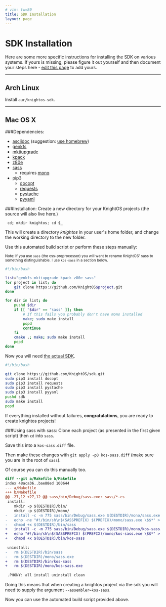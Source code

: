 ```yaml
---
# vim: tw=80
title: SDK Installation
layout: page
---
```


# SDK Installation

Here are some more specific instructions for installing the SDK on various
systems. If yours is missing, please figure it out yourself and then document
your steps here - 
[edit this page](https://github.com/KnightOS/knightos.org/edit/gh-pages/documentation/tutorials/getting-started/install-help.md)
to add yours.

---

## Arch Linux
Install `aur/knightos-sdk`.

---

## Mac OS X
###Dependencies:
* [asciidoc](http://www.methods.co.nz/asciidoc/INSTALL.html) (suggestion: [use homebrew](http://brewformulas.org/Asciidoc))
* [genkfs](https://github.com/KnightOS/genkfs)
* [mktiupgrade](https://github.com/KnightOS/mktiupgrade)
* [kpack](https://github.com/KnightOS/kpack)
* [z80e](https://github.com/KnightOS/z80e)
* [sass](https://github.com/KnightOS/sass)
 	* requires [mono](mono-project.com)
* pip3
	* [docopt](http://docopt.org/)
	* [requests](http://docs.python-requests.org/en/latest/user/install/)
	* [pystache](https://github.com/defunkt/pystache)
	* [pyyaml](http://pyyaml.org/wiki/PyYAML)

###Installation:
Create a new directory for your KnightOS projects (the source will also live here.)

` cd; mkdir knightos; cd $_`

This will create a directory *knightos* in your user's home folder, and change the working directory to the new folder.

Use this automated build script or perform these steps manually:

<small>Note: If you use `sass` (the css-preprocessor) you will want to rename KnightOS' sass to something distinguishable. I use `kos-sass` in a section below.</small>

```bash
#!/bin/bash

list="genkfs mktiupgrade kpack z80e sass"
for project in list; do
    git clone https://github.com/KnightOS$project.git
done

for dir in list; do
    pushd $dir
    if [[ "$dir" == "sass" ]]; then
        # If this fails you probably don't have mono installed
        make; sudo make install
        popd
        continue
    fi
    cmake .; make; sudo make install
    popd
done
```

Now you will need [the actual SDK](https://github.com/KnightOS/sdk).

```bash
#!/bin/bash

git clone https://github.com/KnightOS/sdk.git
sudo pip3 install docopt
sudo pip3 install requests
sudo pip3 install pystache
sudo pip3 install pyyaml
pushd sdk
sudo make install
popd
```

If everything installed without failures, **congratulations**, you are ready to create knightos projects!

###Using sass with sass:
Clone each project (as presented in the first given script) then `cd` into `sass`.

Save this into a `kos-sass.diff` file.

Then make these changes with `git apply -p0 kos-sass.diff` (make sure you are in the root of `sass`).

Of course you can do this manually too.

```diff
diff --git a/Makefile b/Makefile
index 48aca36..bae88ed 100644
--- a/Makefile
+++ b/Makefile
@@ -27,12 +27,12 @@ sass/bin/Debug/sass.exe: sass/*.cs
 install:
 	mkdir -p $(DESTDIR)/bin/
 	mkdir -p $(DESTDIR)/mono/
-	install -c -m 775 sass/bin/Debug/sass.exe $(DESTDIR)/mono/sass.exe
-	echo -ne "#!/bin/sh\n$(SASSPREFIX) $(PREFIX)/mono/sass.exe \$$*" > $(DESTDIR)/bin/sass
-	chmod +x $(DESTDIR)/bin/sass
+	install -c -m 775 sass/bin/Debug/sass.exe $(DESTDIR)/mono/kos-sass.exe
+	echo "#!/bin/sh\n$(SASSPREFIX) $(PREFIX)/mono/kos-sass.exe \$$*" > $(DESTDIR)/bin/kos-sass
+	chmod +x $(DESTDIR)/bin/kos-sass
 
 uninstall:
-	rm $(DESTDIR)/bin/sass
-	rm $(DESTDIR)/mono/sass.exe
+	rm $(DESTDIR)/bin/kos-sass
+	rm $(DESTDIR)/mono/kos-sass.exe
 
 .PHONY: all install uninstall clean
```
Doing this means that when creating a knightos project via the sdk you will need to supply the argument `--assembler=kos-sass`.

Now you can use the automated build script provided above.